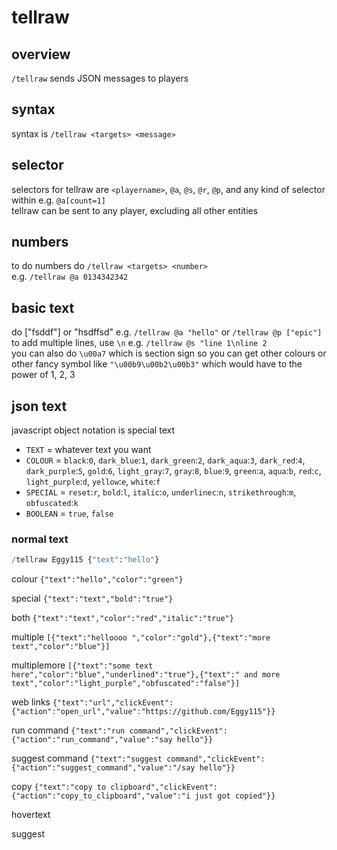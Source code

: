 # tellraw

## overview

`/tellraw` sends JSON messages to players

## syntax

syntax is `/tellraw <targets> <message>`

## selector

selectors for tellraw are `<playername>`, `@a`, `@s`, `@r`, `@p`, and any kind of selector within e.g. `@a[count=1]`    
tellraw can be sent to any player, excluding all other entities    

## numbers

to do numbers do `/tellraw <targets> <number>`   
e.g. `/tellraw @a 0134342342`    

## basic text

do ["fsddf"] or "hsdffsd" e.g. `/tellraw @a "hello"` or `/tellraw @p ["epic"]`
to add multiple lines, use `\n` e.g. `/tellraw @s "line 1\nline 2`    
you can also do `\u00a7` which is section sign so you can get other colours 
or other fancy symbol like `"\u00b9\u00b2\u00b3"` which would have to the power of 1, 2, 3 

## json text

javascript object notation is special text    
    
- `TEXT` = whatever text you want    
- `COLOUR` = `black`:`0`, `dark_blue`:`1`, `dark_green`:`2`, `dark_aqua`:`3`, `dark_red`:`4`, `dark_purple`:`5`, `gold`:`6`, `light_gray`:`7`, `gray`:`8`, `blue`:`9`, `green`:`a`, `aqua`:`b`, `red`:`c`, `light_purple`:`d`, `yellow`:`e`, `white`:`f`
- `SPECIAL` = `reset`:`r`, `bold`:`l`, `italic`:`o`, `underlinec`:`n`, `strikethrough`:`m`, `obfuscated`:`k`
- `BOOLEAN` = `true`, `false`

### normal text 

```py
/tellraw Eggy115 {"text":"hello"}
```
    
colour `{"text":"hello","color":"green"}`    
    
special `{"text":"text","bold":"true"}`     
        
both `{"text":"text","color":"red","italic":"true"}`
    
multiple `[{"text":"helloooo ","color":"gold"},{"text":"more text","color":"blue"}]`
    
multiplemore `[{"text":"some text here","color":"blue","underlined":"true"},{"text":" and more text","color":"light_purple","obfuscated":"false"}]`   
    
web links `{"text":"url","clickEvent":{"action":"open_url","value":"https://github.com/Eggy115"}}`   
   
run command `{"text":"run command","clickEvent":{"action":"run_command","value":"say hello"}}`     
   
suggest command `{"text":"suggest command","clickEvent":{"action":"suggest_command","value":"/say hello"}}`    
    
copy `{"text":"copy to clipboard","clickEvent":{"action":"copy_to_clipboard","value":"i just got copied"}}`        
    
hovertext ` `    
    
suggest ` `   
